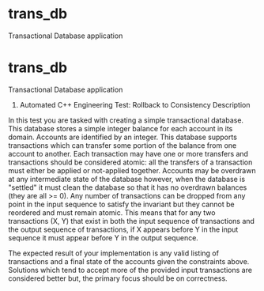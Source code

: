 # trans_db
Transactional Database application

# trans_db
Transactional Database application

1. Automated C++ Engineering Test: Rollback to Consistency
Description

In this test you are tasked with creating a simple transactional database.  This database stores a simple integer balance for each account in its domain.  Accounts are identified by an integer.  This database supports transactions which can transfer some portion of the balance from one account to another.  Each transaction may have one or more transfers and transactions should be considered atomic: all the transfers of a transaction must either be applied or not-applied together.  Accounts may be overdrawn at any intermediate state of the database however, when the database is "settled" it must clean the database so that it has no overdrawn balances (they are all >= 0).  Any number of transactions can be dropped from any point in the input sequence to satisfy the invariant but they cannot be reordered and must remain atomic.  This means that for any two transactions (X, Y) that exist in both the input sequence of transactions and the output sequence of transactions, if X appears before Y in the input sequence it must appear before Y in the output sequence.



The expected result of your implementation is any valid listing of transactions and a final state of the accounts given the constraints above.  Solutions which tend to accept more of the provided input transactions are considered better but, the primary focus should be on correctness. 
